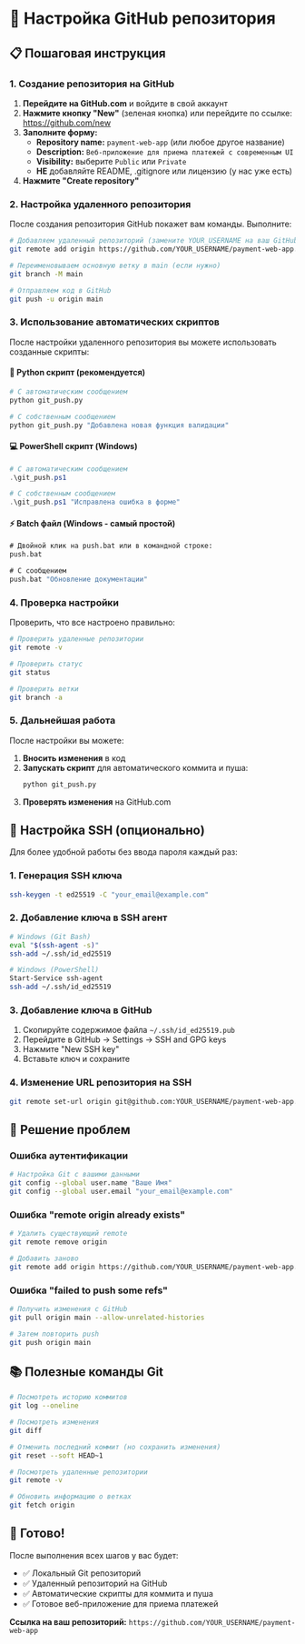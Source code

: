 # 🐙 Настройка GitHub репозитория

## 📋 Пошаговая инструкция

### 1. Создание репозитория на GitHub

1. **Перейдите на GitHub.com** и войдите в свой аккаунт
2. **Нажмите кнопку "New"** (зеленая кнопка) или перейдите по ссылке: https://github.com/new
3. **Заполните форму:**
   - **Repository name:** `payment-web-app` (или любое другое название)
   - **Description:** `Веб-приложение для приема платежей с современным UI`
   - **Visibility:** выберите `Public` или `Private`
   - **НЕ** добавляйте README, .gitignore или лицензию (у нас уже есть)
4. **Нажмите "Create repository"**

### 2. Настройка удаленного репозитория

После создания репозитория GitHub покажет вам команды. Выполните:

```bash
# Добавляем удаленный репозиторий (замените YOUR_USERNAME на ваш GitHub username)
git remote add origin https://github.com/YOUR_USERNAME/payment-web-app.git

# Переименовываем основную ветку в main (если нужно)
git branch -M main

# Отправляем код в GitHub
git push -u origin main
```

### 3. Использование автоматических скриптов

После настройки удаленного репозитория вы можете использовать созданные скрипты:

#### 🐍 Python скрипт (рекомендуется)
```bash
# С автоматическим сообщением
python git_push.py

# С собственным сообщением
python git_push.py "Добавлена новая функция валидации"
```

#### 💻 PowerShell скрипт (Windows)
```powershell
# С автоматическим сообщением
.\git_push.ps1

# С собственным сообщением
.\git_push.ps1 "Исправлена ошибка в форме"
```

#### ⚡ Batch файл (Windows - самый простой)
```cmd
# Двойной клик на push.bat или в командной строке:
push.bat

# С сообщением
push.bat "Обновление документации"
```

### 4. Проверка настройки

Проверить, что все настроено правильно:

```bash
# Проверить удаленные репозитории
git remote -v

# Проверить статус
git status

# Проверить ветки
git branch -a
```

### 5. Дальнейшая работа

После настройки вы можете:

1. **Вносить изменения** в код
2. **Запускать скрипт** для автоматического коммита и пуша:
   ```bash
   python git_push.py
   ```
3. **Проверять изменения** на GitHub.com

## 🔧 Настройка SSH (опционально)

Для более удобной работы без ввода пароля каждый раз:

### 1. Генерация SSH ключа
```bash
ssh-keygen -t ed25519 -C "your_email@example.com"
```

### 2. Добавление ключа в SSH агент
```bash
# Windows (Git Bash)
eval "$(ssh-agent -s)"
ssh-add ~/.ssh/id_ed25519

# Windows (PowerShell)
Start-Service ssh-agent
ssh-add ~/.ssh/id_ed25519
```

### 3. Добавление ключа в GitHub
1. Скопируйте содержимое файла `~/.ssh/id_ed25519.pub`
2. Перейдите в GitHub → Settings → SSH and GPG keys
3. Нажмите "New SSH key"
4. Вставьте ключ и сохраните

### 4. Изменение URL репозитория на SSH
```bash
git remote set-url origin git@github.com:YOUR_USERNAME/payment-web-app.git
```

## 🚨 Решение проблем

### Ошибка аутентификации
```bash
# Настройка Git с вашими данными
git config --global user.name "Ваше Имя"
git config --global user.email "your_email@example.com"
```

### Ошибка "remote origin already exists"
```bash
# Удалить существующий remote
git remote remove origin

# Добавить заново
git remote add origin https://github.com/YOUR_USERNAME/payment-web-app.git
```

### Ошибка "failed to push some refs"
```bash
# Получить изменения с GitHub
git pull origin main --allow-unrelated-histories

# Затем повторить push
git push origin main
```

## 📚 Полезные команды Git

```bash
# Посмотреть историю коммитов
git log --oneline

# Посмотреть изменения
git diff

# Отменить последний коммит (но сохранить изменения)
git reset --soft HEAD~1

# Посмотреть удаленные репозитории
git remote -v

# Обновить информацию о ветках
git fetch origin
```

## 🎯 Готово!

После выполнения всех шагов у вас будет:
- ✅ Локальный Git репозиторий
- ✅ Удаленный репозиторий на GitHub
- ✅ Автоматические скрипты для коммита и пуша
- ✅ Готовое веб-приложение для приема платежей

**Ссылка на ваш репозиторий:** `https://github.com/YOUR_USERNAME/payment-web-app`
